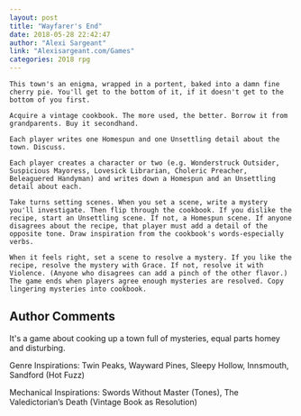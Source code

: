 ```yaml
---
layout: post
title: "Wayfarer's End"
date: 2018-05-28 22:42:47
author: "Alexi Sargeant"
link: "Alexisargeant.com/Games"
categories: 2018 rpg
---
```

```
This town's an enigma, wrapped in a portent, baked into a damn fine cherry pie. You'll get to the bottom of it, if it doesn't get to the bottom of you first.

Acquire a vintage cookbook. The more used, the better. Borrow it from grandparents. Buy it secondhand.

Each player writes one Homespun and one Unsettling detail about the town. Discuss.

Each player creates a character or two (e.g. Wonderstruck Outsider, Suspicious Mayoress, Lovesick Librarian, Choleric Preacher, Beleaguered Handyman) and writes down a Homespun and an Unsettling detail about each.

Take turns setting scenes. When you set a scene, write a mystery you'll investigate. Then flip through the cookbook. If you dislike the recipe, start an Unsettling scene. If not, a Homespun scene. If anyone disagrees about the recipe, that player must add a detail of the opposite tone. Draw inspiration from the cookbook's words-especially verbs.

When it feels right, set a scene to resolve a mystery. If you like the recipe, resolve the mystery with Grace. If not, resolve it with Violence. (Anyone who disagrees can add a pinch of the other flavor.) The game ends when players agree enough mysteries are resolved. Copy lingering mysteries into cookbook.
```
## Author Comments 

It's a game about cooking up a town full of mysteries, equal parts homey and disturbing.

Genre Inspirations: Twin Peaks, Wayward Pines, Sleepy Hollow, Innsmouth, Sandford (Hot Fuzz)

Mechanical Inspirations: Swords Without Master (Tones), The Valedictorian’s Death (Vintage Book as Resolution)

